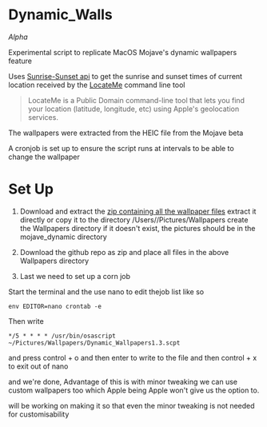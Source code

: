 # Dynamic_Walls

*Alpha*

Experimental script to replicate MacOS Mojave's dynamic wallpapers feature

Uses [Sunrise-Sunset api](https://sunrise-sunset.org/api) to get the sunrise and sunset times of current location received by the [LocateMe](http://iharder.sourceforge.net/current/macosx/locateme/) command line tool 

>LocateMe is a Public Domain command-line tool that lets you find your location (latitude, longitude, etc) using Apple's geolocation services.

The wallpapers were extracted from the HEIC file from the Mojave beta

A cronjob is set up to ensure the script runs at intervals to be able to change the wallpaper

# Set Up

1. Download and extract the [zip containing all the wallpaper files](https://mega.nz/#!UxxyVKJT!4Kn3ilScP2FALnbR3mG3G6I7gDpm7ZE8lGEGU1hGEG0)
extract it directly or copy it to the directory /Users/<Username>/Pictures/Wallpapers create the Wallpapers directory if it doesn't exist, the pictures should be in the mojave_dynamic directory

2. Download the github repo as zip and place all files in the above Wallpapers directory

3. Last we need to set up a corn job

Start the terminal and the use nano to edit thejob list like so 

```env EDITOR=nano crontab -e```

Then write

```*/5 * * * * /usr/bin/osascript ~/Pictures/Wallpapers/Dynamic_Wallpapers1.3.scpt```

and press control + o and then enter to write to the file and then control + x to exit out of nano

and we're done, Advantage of this is with minor tweaking we can use custom wallpapers too which Apple being Apple won't give us the option to.

will be working on making it so that even the minor tweaking is not needed for customisability
